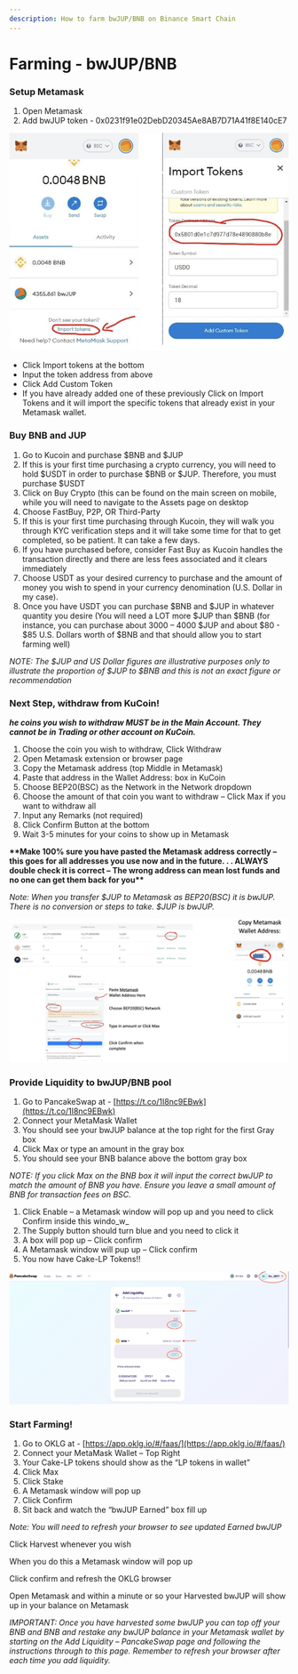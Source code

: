 ```yaml
---
description: How to farm bwJUP/BNB on Binance Smart Chain
---
```


# Farming - bwJUP/BNB

### Setup Metamask

1. Open Metamask
2. Add bwJUP token - 0x0231f91e02DebD20345Ae8AB7D71A41f8E140cE7

![Note: If you have added certain tokens before and don’t see them in Metamask, simply go through the process of Importing Tokens and they will reappear.](<../../.gitbook/assets/image (1).png>)

* Click Import tokens at the bottom
* Input the token address from above
* Click Add Custom Token
* If you have already added one of these previously Click on Import Tokens and it will import the specific tokens that already exist in your Metamask wallet.&#x20;

### Buy BNB and JUP

1. Go to Kucoin and purchase $BNB and $JUP
2. If this is your first time purchasing a crypto currency, you will need to hold $USDT in order to purchase  $BNB or $JUP. Therefore, you must purchase $USDT
3. Click on Buy Crypto (this can be found on the main screen on mobile, while you will need to navigate to the Assets page on desktop
4. Choose FastBuy, P2P, OR Third-Party
5. If this is your first time purchasing through Kucoin, they will walk you through KYC verification steps and it will take some time for that to get completed, so be patient.  It can take a few days.
6. If you have purchased before, consider Fast Buy as Kucoin handles the transaction directly and there are less fees associated and it clears immediately
7. Choose USDT as your desired currency to purchase and the amount of money you wish to spend in your currency denomination (U.S. Dollar in my case).
8. Once you have USDT you can purchase $BNB and $JUP in whatever quantity you desire (You will need a LOT more $JUP than $BNB (for instance, you can purchase about 3000 – 4000 $JUP and about $80 - $85 U.S. Dollars worth of $BNB and that should allow you to start farming well)&#x20;

_NOTE: The $JUP and US Dollar figures are illustrative purposes only to illustrate the proportion of $JUP to $BNB and this is not an exact figure or recommendation_

### Next Step, withdraw from KuCoin!

_**he coins you wish to withdraw MUST be in the Main Account. They cannot be in Trading or other account on KuCoin.**_&#x20;

1. Choose the coin you wish to withdraw, Click Withdraw
2. Open Metamask extension or browser page
3. Copy the Metamask address (top Middle in Metamask)
4. Paste that address in the Wallet Address: box in KuCoin
5. Choose BEP20(BSC) as the Network in the Network dropdown
6. Choose the amount of that coin you want to withdraw – Click Max if you want to withdraw all
7. Input any Remarks (not required)
8. Click Confirm Button at the bottom
9. Wait 3-5 minutes for your coins to show up in Metamask

**\*\*Make 100% sure you have pasted the Metamask address correctly – this goes for all addresses you use now and in the future. . . ALWAYS double check it is correct – The wrong address can mean lost funds and no one can get them back for you\*\***

_Note: When you transfer $JUP to Metamask as BEP20(BSC) it is bwJUP. There is no conversion or steps to take. $JUP is bwJUP._

![](<../../.gitbook/assets/image (4) (1).png>)

### Provide Liquidity to bwJUP/BNB pool

1. Go to PancakeSwap at - [https://t.co/1I8nc9EBwk](https://t.co/1I8nc9EBwk)
2. Connect your MetaMask Wallet
3. You should see your bwJUP balance at the top right for the first Gray box
4. Click Max or type an amount in the gray box
5. You should see your BNB balance above the bottom gray box

_NOTE: If you click Max on the BNB box it will input the correct bwJUP to match the amount of BNB you have. Ensure you leave a small amount of BNB for transaction fees on BSC._

1. Click Enable – a Metamask window will pop up and you need to  click Confirm inside this windo_w_
2. The Supply button should turn blue and you need to click it
3. A box will pop up – Click confirm
4. A Metamask window will pup up – Click confirm
5. You now have Cake-LP Tokens!!

![Note: You will need to refresh the browser after clicking confirm to reset the cache on the page before you can try to create more Cake-LP tokens.](<../../.gitbook/assets/Screen Shot 2022-02-03 at 11.15.32 AM.png>)

### Start Farming!

1. Go to OKLG at - [https://app.oklg.io/#/faas/](https://app.oklg.io/#/faas/)
2. Connect your MetaMask Wallet – Top Right
3. Your Cake-LP tokens should show as the “LP tokens in wallet”
4. Click Max&#x20;
5. Click Stake
6. A Metamask window will pop up
7. Click Confirm
8. Sit back and watch the “bwJUP Earned” box fill up

_Note: You will need to refresh your browser to see updated Earned bwJUP_

Click Harvest whenever you wish

When you do this a Metamask window will pop up

Click confirm and refresh the OKLG browser

Open Metamask and within a minute or so your Harvested bwJUP will show up in your balance on Metamask

_IMPORTANT: Once you have harvested some bwJUP you can top off your BNB and BNB and restake any bwJUP balance in your Metamask wallet by starting on the Add Liquidity – PancakeSwap page and following the instructions through to this page. Remember to refresh your browser after each time you add liquidity._
